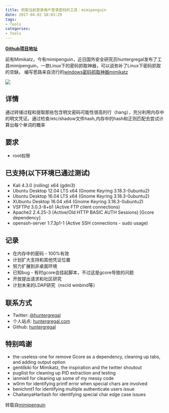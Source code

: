 ```yaml
---
title: 抓取当前登录用户登录密码的工具：mimipenguin
date: 2017-04-02 10:03:29
tags:
- Tools
categories:
- Tools
---
```

**[Github项目地址](https://github.com/huntergregal/mimipenguin)**

前有Mimikatz，今有mimipenguin，近日国外安全研究员huntergregal发布了工具mimipenguin，一款Linux下的密码抓取神器，可以说弥补了Linux下密码抓取的空缺。
编写思路来自流行的[windows密码抓取神器mimikatz](https://github.com/gentilkiwi/mimikatz)
<!--more-->
![](https://ooo.0o0.ooo/2017/04/06/58e5a6e8ac47f.png)

## 详情
通过转储过程和提取那些包含明文密码可能性很高的行（hang），充分利用内存中的明文凭证。通过检查/etc/shadow文件hash,内存中的hash和正则匹配去尝试计算出每个单词的概率

## 要求
- root权限

## 已支持(以下环境已通过测试)
- Kali 4.3.0 (rolling) x64 (gdm3)
- Ubuntu Desktop 12.04 LTS x64 (Gnome Keyring 3.18.3-0ubuntu2)
- Ubuntu Desktop 16.04 LTS x64 (Gnome Keyring 3.18.3-0ubuntu2)
- XUbuntu Desktop 16.04 x64 (Gnome Keyring 3.18.3-0ubuntu2)
- VSFTPd 3.0.3-8+b1 (Active FTP client connections)
- Apache2 2.4.25-3 (Active/Old HTTP BASIC AUTH Sessions) [Gcore dependency]
- openssh-server 1:7.3p1-1 (Active SSH connections - sudo usage)

## 记录
- 在内存中的密码 - 100%有效
- 计划扩大支持和其他凭证位置
- 努力扩展到非桌面环境
- 已知bug - 有时gcore会挂起脚本，不过这是gcore导致的问题
- 开放提出请求和社区研究
- 计划未来的LDAP研究（nscld winbind等）

## 联系方式
- Twitter: [@huntergregal](https://twitter.com/HunterGregal)
- 个人站点: [huntergregal.com](http://huntergregal.com/)
- Github: [huntergregal](https://github.com/huntergregal)

## 特别鸣谢
- the-useless-one for remove Gcore as a dependency, cleaning up tabs, and adding output option
- gentilkiki for Mimikatz, the inspiration and the twitter shoutout
- pugilist for cleaning up PID extraction and testing
- ianmiell for cleaning up some of my messy code
- w0rm for identifying printf error when special chars are involved
- benichmt1 for identifying multiple authenticate users issue
- ChaitanyaHaritash for identifying special char edge case issues

转载自[mimipenguin](https://github.com/huntergregal/mimipenguin/blob/master/README.md)
